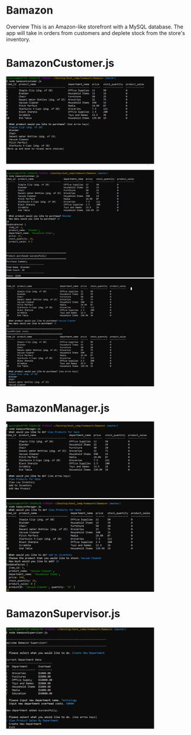 # Bamazon
Overview
This is an Amazon-like storefront with a MySQL database. The app will take in orders from customers and deplete stock from the store's inventory.

# BamazonCustomer.js

<img src="images/bamazonCustomer.PNG" width = 400>

<img src="images/bamazonCustomer1.PNG" width = 400>


<img src="images/bamazonCustomer2.PNG" width = 400>

# BamazonManager.js

<img src="images/bamazonManager.PNG" width = 400>

<img src="images/bamazonManager2.PNG" width = 400>

# BamazonSupervisor.js

<img src="images/bamazonSupervisor.PNG" width = 400>
